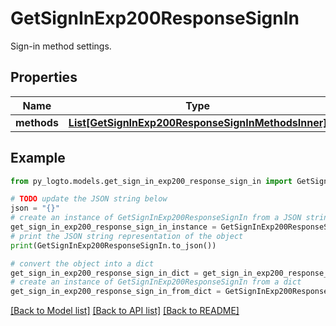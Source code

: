 # GetSignInExp200ResponseSignIn

Sign-in method settings.

## Properties

Name | Type | Description | Notes
------------ | ------------- | ------------- | -------------
**methods** | [**List[GetSignInExp200ResponseSignInMethodsInner]**](GetSignInExp200ResponseSignInMethodsInner.md) |  | 

## Example

```python
from py_logto.models.get_sign_in_exp200_response_sign_in import GetSignInExp200ResponseSignIn

# TODO update the JSON string below
json = "{}"
# create an instance of GetSignInExp200ResponseSignIn from a JSON string
get_sign_in_exp200_response_sign_in_instance = GetSignInExp200ResponseSignIn.from_json(json)
# print the JSON string representation of the object
print(GetSignInExp200ResponseSignIn.to_json())

# convert the object into a dict
get_sign_in_exp200_response_sign_in_dict = get_sign_in_exp200_response_sign_in_instance.to_dict()
# create an instance of GetSignInExp200ResponseSignIn from a dict
get_sign_in_exp200_response_sign_in_from_dict = GetSignInExp200ResponseSignIn.from_dict(get_sign_in_exp200_response_sign_in_dict)
```
[[Back to Model list]](../README.md#documentation-for-models) [[Back to API list]](../README.md#documentation-for-api-endpoints) [[Back to README]](../README.md)


